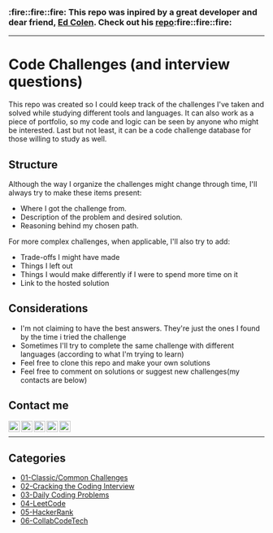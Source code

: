 <h3>:fire::fire::fire: This repo was inpired by a great developer and dear friend, <a href="https://github.com/edcolen"><strong>Ed Colen</strong><a>. Check out his <a href="https://github.com/edcolen/code-challenges">repo</a>:fire::fire::fire:</p>

<hr>

# Code Challenges (and interview questions)

This repo was created so I could keep track of the challenges I've taken and solved while studying different tools and languages.
It can also work as a piece of portfolio, so my code and logic can be seen by anyone who might be interested.
Last but not least, it can be a code challenge database for those willing to study as well.

## Structure

Although the way I organize the challenges might change through time, I'll always try to make these items present:

* Where I got the challenge from.
* Description of the problem and desired solution.
* Reasoning behind my chosen path.

For more complex challenges, when applicable, I'll also try to add:

* Trade-offs I might have made
* Things I left out
* Things I would make differently if I were to spend more time on it
* Link to the hosted solution

## Considerations
* I'm not claiming to have the best answers. They're just the ones I found by the time i tried the challenge
* Sometimes I'll try to complete the same challenge with different languages (according to what I'm trying to learn)
* Feel free to clone this repo and make your own solutions
* Feel free to comment on solutions or suggest new challenges(my contacts are below)

## Contact me
[<img align="left" alt="Deborah | email" width="22px" src="https://cdn.jsdelivr.net/npm/simple-icons@3.9.0/icons/gmail.svg" />][email]
[<img align="left" alt="Deborah | LinkedIn" width="22px" src="https://cdn.jsdelivr.net/npm/simple-icons@v3.9.0/icons/linkedin.svg" />][linkedin]
[<img align="left" alt="Deborah | Instagram 1" width="22px" src="https://cdn.jsdelivr.net/npm/simple-icons@v3.9.0/icons/instagram.svg" />][instagram1]
[<img align="left" alt="Deborah | Instagram 2" width="22px" src="https://cdn.jsdelivr.net/npm/simple-icons@v3.9.0/icons/instagram.svg" />][instagram2]
[<img align="left" alt="Deborah | GitHub" width="22px" src="https://simpleicons.org/icons/github.svg" />][GitHub]
<br />
<hr>



## Categories

- [01-Classic/Common Challenges](01-Classic/README.md)
- [02-Cracking the Coding Interview](02-Cracking-coding/README.md)
- [03-Daily Coding Problems](03-Daily-coding/README.md)
- [04-LeetCode](04-Leetcode/README.md)
- [05-HackerRank](05-HackerRank/README.md)
- [06-CollabCodeTech](06-CollabCodeTech/README.md)


[email]: https://mailhide.io/e/oJtDG
[instagram1]: https://www.instagram.com/deborah_bpc/
[instagram2]: https://www.instagram.com/ummundosemfim/
[linkedin]: https://www.linkedin.com/in/deborahbeatriz/
[GitHub]: https://github.com/deborahbpc
<!--
[<img align="left" alt="Deborah | website" width="22px" src="https://raw.githubusercontent.com/iconic/open-iconic/master/svg/globe.svg" />][website]
[website]: 
[medium]: -->
